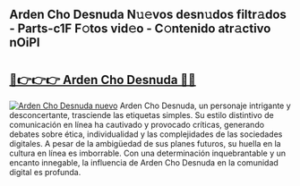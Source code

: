 ## Arden Cho Desnuda N𝚞𝚎vos desn𝚞dos filtr𝚊dos - Parts-c1F F𝚘tos vid𝚎o - C𝚘ntenido atr𝚊ctivo nOiPI

# <h2><a href="http://mb97y8.tromn.icu/?c=Arden+Cho+Desnuda">🔗👉👉👉 Arden Cho Desnuda 🔗🔗</a></h2>

[![Arden Cho Desnuda nuevo](https://i.imgur.com/pEAQMta.gif)](http://mb97y8.tromn.icu/?c=Arden+Cho+Desnuda)
Arden Cho Desnuda, un personaje intrigante y desconcertante, trasciende las etiquetas simples. Su estilo distintivo de comunicación en línea ha cautivado y provocado críticas, generando debates sobre ética, individualidad y las complejidades de las sociedades digitales. A pesar de la ambigüedad de sus planes futuros, su huella en la cultura en línea es imborrable. Con una determinación inquebrantable y un encanto innegable, la influencia de Arden Cho Desnuda en la comunidad digital es profunda.
